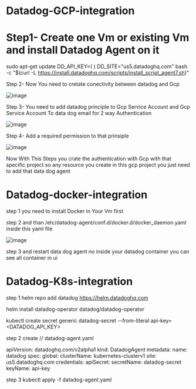 # Datadog-GCP-integration
# Step1- Create one Vm or existing Vm and install Datadog Agent on it 
sudo apt-get update
DD_API_KEY=(                       ) DD_SITE="us5.datadoghq.com" bash -c "$(curl -L https://install.datadoghq.com/scripts/install_script_agent7.sh)"

 Step 2- Now You need to cretate conectivity between datadog and Gcp
 
![image](https://github.com/user-attachments/assets/d9913173-e609-4948-babf-fdb710efbd7b)

 Step 3- You need to add datadog principle to Gcp Service Account and Gcp Service Account To data dog email for 2 way Authentication
 
![image](https://github.com/user-attachments/assets/7bca0e30-06e4-44fa-9519-cbc78be58a33)

 Step 4- Add a required permission to that prinsiple 
 
![image](https://github.com/user-attachments/assets/f48fa248-e1c7-4e09-803f-fc6c825642f6)

 Now With This Steps you crate the authentication with Gcp with that specific project so any resource you create in this gcp project you just need to add that data dog agent 

 # Datadog-docker-integration
 step 1 you need to install Docker in Your Vm first 
 
 step 2 and than /etc/datadog-agent/conf.d/docker.d/docker_daemon.yaml
 inside this yaml file 
 
 ![image](https://github.com/user-attachments/assets/3ad4e705-af41-48f8-8051-f18d6a171311)
 
 step 3 and restart data dog agent 
 no inside your datadog container you can see all container in ui

 # Datadog-K8s-integration
step 1 
helm repo add datadog https://helm.datadoghq.com

helm install datadog-operator datadog/datadog-operator

kubectl create secret generic datadog-secret --from-literal api-key=<DATADOG_API_KEY>

step 2 create // datadog-agent.yaml

apiVersion: datadoghq.com/v2alpha1
kind: DatadogAgent
metadata:
  name: datadog
spec:
  global:
    clusterName: kubernetes-clusterv1
    site: us5.datadoghq.com
    credentials:
      apiSecret:
        secretName: datadog-secret
        keyName: api-key
        
step 3 kubectl apply -f datadog-agent.yaml






